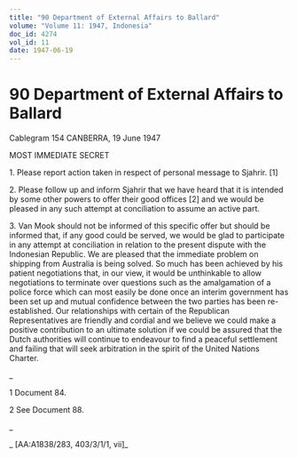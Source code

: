 ```yaml
---
title: "90 Department of External Affairs to Ballard"
volume: "Volume 11: 1947, Indonesia"
doc_id: 4274
vol_id: 11
date: 1947-06-19
---
```


# 90 Department of External Affairs to Ballard

Cablegram 154 CANBERRA, 19 June 1947

MOST IMMEDIATE SECRET

1\. Please report action taken in respect of personal message to Sjahrir. [1]

2\. Please follow up and inform Sjahrir that we have heard that it is intended by some other powers to offer their good offices [2] and we would be pleased in any such attempt at conciliation to assume an active part.

3\. Van Mook should not be informed of this specific offer but should be informed that, if any good could be served, we would be glad to participate in any attempt at conciliation in relation to the present dispute with the Indonesian Republic. We are pleased that the immediate problem on shipping from Australia is being solved. So much has been achieved by his patient negotiations that, in our view, it would be unthinkable to allow negotiations to terminate over questions such as the amalgamation of a police force which can most easily be done once an interim government has been set up and mutual confidence between the two parties has been re-established. Our relationships with certain of the Republican Representatives are friendly and cordial and we believe we could make a positive contribution to an ultimate solution if we could be assured that the Dutch authorities will continue to endeavour to find a peaceful settlement and failing that will seek arbitration in the spirit of the United Nations Charter.

_

1 Document 84.

2 See Document 88.

_

_ [AA:A1838/283, 403/3/1/1, vii]_
